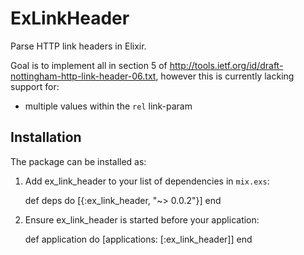 # ExLinkHeader

Parse HTTP link headers in Elixir.

Goal is to implement all in section 5 of http://tools.ietf.org/id/draft-nottingham-http-link-header-06.txt,
however this is currently lacking support for:

- multiple values within the `rel` link-param

## Installation

The package can be installed as:

  1. Add ex_link_header to your list of dependencies in `mix.exs`:

        def deps do
          [{:ex_link_header, "~> 0.0.2"}]
        end

  2. Ensure ex_link_header is started before your application:

        def application do
          [applications: [:ex_link_header]]
        end

